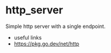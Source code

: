 # http_server

Simple http server with a single endpoint.


- useful links
 - https://pkg.go.dev/net/http

